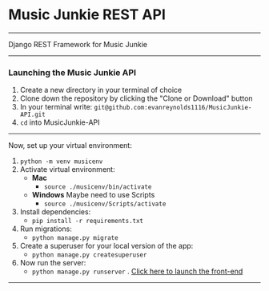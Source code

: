 # Music Junkie REST API

---

Django REST Framework for Music Junkie

---

### Launching the Music Junkie API

1. Create a new directory in your terminal of choice
1. Clone down the repository by clicking the "Clone or Download" button
1. In your terminal write: `git@github.com:evanreynolds1116/MusicJunkie-API.git`
1. `cd` into MusicJunkie-API

---

Now, set up your virtual environment:

1. `python -m venv musicenv`
1. Activate virtual environment:
    - **Mac**
      - `source ./musicenv/bin/activate`
    - **Windows** Maybe need to use Scripts
      - `source ./musicenv/Scripts/activate`
1. Install dependencies:
    - `pip install -r requirements.txt`
1. Run migrations:
    - `python manage.py migrate`
1. Create a superuser for your local version of the app:
    - `python manage.py createsuperuser`
1. Now run the server:
    - `python manage.py runserver`
. [Click here to launch the front-end](https://github.com/evanreynolds1116/MusicJunkie-FrontEnd)

---
